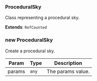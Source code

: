 <a name="ProceduralSky"></a>

### ProceduralSky 
Class representing a procedural sky.


**Extends**: <code>RefCounted</code>  
<a name="new_ProceduralSky_new"></a>

### new ProceduralSky
Create a procedural sky.


| Param | Type | Description |
| --- | --- | --- |
| params | <code>any</code> | The params value. |

